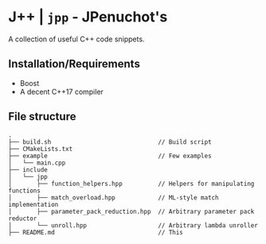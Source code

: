# J++ | `jpp` - JPenuchot's

A collection of useful C++ code snippets.

## Installation/Requirements

-	Boost
-	A decent C++17 compiler

## File structure

```
.
├── build.sh                              // Build script
├── CMakeLists.txt
├── example                               // Few examples
│   └── main.cpp
├── include
│   └── jpp
│       ├── function_helpers.hpp          // Helpers for manipulating functions
│       ├── match_overload.hpp            // ML-style match implementation
│       ├── parameter_pack_reduction.hpp  // Arbitrary parameter pack reductor
│       └── unroll.hpp                    // Arbitrary lambda unroller
├── README.md                             // This
```
